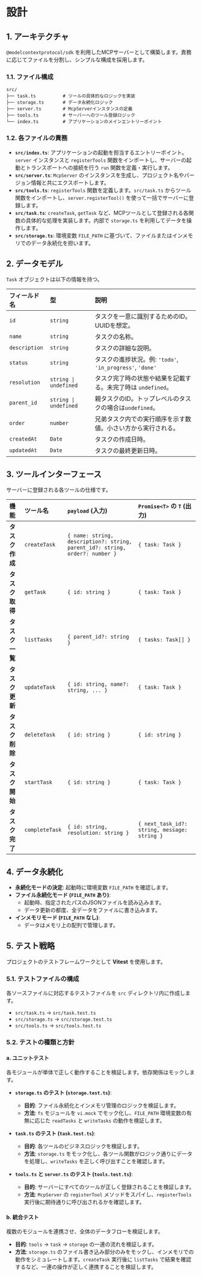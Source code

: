 # 設計

## 1. アーキテクチャ

`@modelcontextprotocol/sdk` を利用したMCPサーバーとして構築します。責務に応じてファイルを分割し、シンプルな構成を採用します。

### 1.1. ファイル構成

```
src/
├── task.ts          # ツールの具体的なロジックを実装
├── storage.ts       # データ永続化ロジック
├── server.ts        # McpServerインスタンスの定義
├── tools.ts         # サーバーへのツール登録ロジック
└── index.ts         # アプリケーションのメインエントリーポイント
```

### 1.2. 各ファイルの責務

- **`src/index.ts`**: アプリケーションの起動を担当するエントリーポイント。`server` インスタンスと `registerTools` 関数をインポートし、サーバーの起動とトランスポートへの接続を行う `run` 関数を定義・実行します。
- **`src/server.ts`**: `McpServer` のインスタンスを生成し、プロジェクト名やバージョン情報と共にエクスポートします。
- **`src/tools.ts`**: `registerTools` 関数を定義します。`src/task.ts` からツール関数をインポートし、`server.registerTool()` を使って一括でサーバーに登録します。
- **`src/task.ts`**: `createTask`, `getTask` など、MCPツールとして登録される各関数の具体的な処理を実装します。内部で `storage.ts` を利用してデータを操作します。
- **`src/storage.ts`**: 環境変数 `FILE_PATH` に基づいて、ファイルまたはインメモリでのデータ永続化を担います。

## 2. データモデル

`Task` オブジェクトは以下の情報を持つ。

| フィールド名  | 型                    | 説明                                                         |
| :------------ | :-------------------- | :----------------------------------------------------------- |
| `id`          | `string`              | タスクを一意に識別するためのID。UUIDを想定。                 |
| `name`        | `string`              | タスクの名称。                                               |
| `description` | `string`              | タスクの詳細な説明。                                         |
| `status`      | `string`              | タスクの進捗状況。例: `'todo'`, `'in_progress'`, `'done'`    |
| `resolution`  | `string \| undefined` | タスク完了時の状態や結果を記載する。未完了時は `undefined`。 |
| `parent_id`   | `string \| undefined` | 親タスクのID。トップレベルのタスクの場合は`undefined`。      |
| `order`       | `number`              | 兄弟タスク内での実行順序を示す数値。小さい方から実行される。 |
| `createdAt`   | `Date`                | タスクの作成日時。                                           |
| `updatedAt`   | `Date`                | タスクの最終更新日時。                                       |

## 3. ツールインターフェース

サーバーに登録される各ツールの仕様です。

| 機能           | ツール名       | `payload` (入力)                                                             | `Promise<T>` の `T` (出力)                   |
| :------------- | :------------- | :--------------------------------------------------------------------------- | :------------------------------------------- |
| **タスク作成** | `createTask`   | `{ name: string, description?: string, parent_id?: string, order?: number }` | `{ task: Task }`                             |
| **タスク取得** | `getTask`      | `{ id: string }`                                                             | `{ task: Task }`                             |
| **タスク一覧** | `listTasks`    | `{ parent_id?: string }`                                                     | `{ tasks: Task[] }`                          |
| **タスク更新** | `updateTask`   | `{ id: string, name?: string, ... }`                                         | `{ task: Task }`                             |
| **タスク削除** | `deleteTask`   | `{ id: string }`                                                             | `{ id: string }`                             |
| **タスク開始** | `startTask`    | `{ id: string }`                                                             | `{ task: Task }`                             |
| **タスク完了** | `completeTask` | `{ id: string, resolution: string }`                                         | `{ next_task_id?: string, message: string }` |

## 4. データ永続化

- **永続化モードの決定**: 起動時に環境変数 `FILE_PATH` を確認します。
- **ファイル永続化モード (`FILE_PATH` あり)**:
  - 起動時、指定されたパスのJSONファイルを読み込みます。
  - データ更新の都度、全データをファイルに書き込みます。
- **インメモリモード (`FILE_PATH` なし)**:
  - データはメモリ上の配列で管理します。

## 5. テスト戦略

プロジェクトのテストフレームワークとして **Vitest** を使用します。

### 5.1. テストファイルの構成

各ソースファイルに対応するテストファイルを `src` ディレクトリ内に作成します。

- `src/task.ts` → `src/task.test.ts`
- `src/storage.ts` → `src/storage.test.ts`
- `src/tools.ts` → `src/tools.test.ts`

### 5.2. テストの種類と方針

#### a. ユニットテスト

各モジュールが単体で正しく動作することを検証します。依存関係はモックします。

- **`storage.ts` のテスト (`storage.test.ts`)**:
  - **目的**: ファイル永続化とインメモリ管理のロジックを検証します。
  - **方法**: `fs` モジュールを `vi.mock` でモック化し、`FILE_PATH` 環境変数の有無に応じた `readTasks` と `writeTasks` の動作を検証します。

- **`task.ts` のテスト (`task.test.ts`)**:
  - **目的**: 各ツールのビジネスロジックを検証します。
  - **方法**: `storage.ts` をモック化し、各ツール関数がロジック通りにデータを処理し、`writeTasks` を正しく呼び出すことを確認します。

- **`tools.ts` と `server.ts` のテスト (`tools.test.ts`)**:
  - **目的**: サーバーにすべてのツールが正しく登録されることを検証します。
  - **方法**: `McpServer` の `registerTool` メソッドをスパイし、`registerTools` 実行後に期待通りに呼び出されるかを確認します。

#### b. 統合テスト

複数のモジュールを連携させ、全体のデータフローを検証します。

- **目的**: `tools` → `task` → `storage` の一連の流れを検証します。
- **方法**: `storage.ts` のファイル書き込み部分のみをモックし、インメモリでの動作をシミュレートします。`createTask` 実行後に `listTasks` で結果を確認するなど、一連の操作が正しく連携することを検証します。
